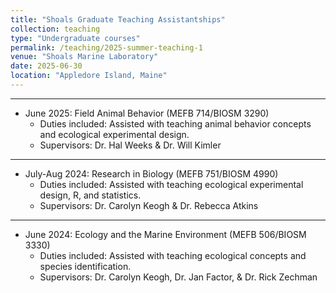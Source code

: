 ```yaml
---
title: "Shoals Graduate Teaching Assistantships"
collection: teaching
type: "Undergraduate courses"
permalink: /teaching/2025-summer-teaching-1
venue: "Shoals Marine Laboratory"
date: 2025-06-30
location: "Appledore Island, Maine"
---
```


---

* June 2025: Field Animal Behavior (MEFB 714/BIOSM 3290)
  * Duties included: Assisted with teaching animal behavior concepts and ecological experimental design. 
  * Supervisors: Dr. Hal Weeks & Dr. Will Kimler
  
---  
* July-Aug 2024: Research in Biology (MEFB 751/BIOSM 4990)
  * Duties included: Assisted with teaching ecological experimental design, R, and statistics. 
  * Supervisors: Dr. Carolyn Keogh & Dr. Rebecca Atkins

---  
* June 2024: Ecology and the Marine Environment (MEFB 506/BIOSM 3330)
  * Duties included: Assisted with teaching ecological concepts and species identification. 
  * Supervisors: Dr. Carolyn Keogh, Dr. Jan Factor, & Dr. Rick Zechman  
 
  